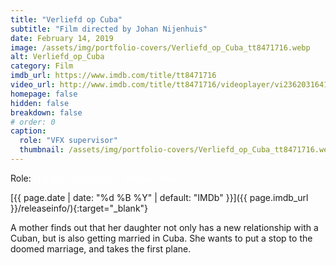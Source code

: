 ```yaml
---
title: "Verliefd op Cuba"
subtitle: "Film directed by Johan Nijenhuis"
date: February 14, 2019
image: /assets/img/portfolio-covers/Verliefd_op_Cuba_tt8471716.webp
alt: Verliefd_op_Cuba
category: Film
imdb_url: https://www.imdb.com/title/tt8471716
video_url: http://www.imdb.com/title/tt8471716/videoplayer/vi2362031641
homepage: false
hidden: false
breakdown: false
# order: 0
caption:
  role: "VFX supervisor"
  thumbnail: /assets/img/portfolio-covers/Verliefd_op_Cuba_tt8471716.webp
---
```

Role: <span style="color:white">{{ page.caption.role | default: "N/A" }}</span>

[{{ page.date | date: "%d %B %Y" | default: "IMDb" }}]({{ page.imdb_url }}/releaseinfo/){:target="_blank"}

A mother finds out that her daughter not only has a new relationship with a Cuban, but is also getting married in Cuba. She wants to put a stop to the doomed marriage, and takes the first plane.
